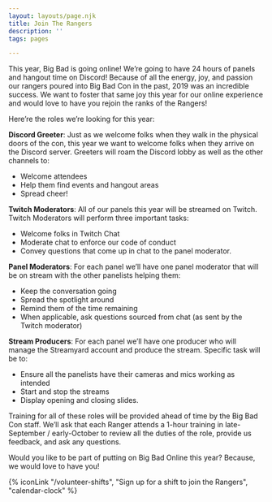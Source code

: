 ```yaml
---
layout: layouts/page.njk
title: Join The Rangers
description: ''
tags: pages

---
```

This year, Big Bad is going online! We’re going to have 24 hours of panels and hangout time on Discord! Because of all the energy, joy, and passion our rangers poured into Big Bad Con in the past, 2019 was an incredible success. We want to foster that same joy this year for our online experience and would love to have you rejoin the ranks of the Rangers!

Here’re the roles we’re looking for this year:

**Discord Greeter**: Just as we welcome folks when they walk in the physical doors of the con, this year we want to welcome folks when they arrive on the Discord server. Greeters will roam the Discord lobby as well as the other channels to:

* Welcome attendees
* Help them find events and hangout areas
* Spread cheer!

**Twitch Moderators**: All of our panels this year will be streamed on Twitch. Twitch Moderators will perform three important tasks:

* Welcome folks in Twitch Chat
* Moderate chat to enforce our code of conduct
* Convey questions that come up in chat to the panel moderator.

**Panel Moderators**: For each panel we’ll have one panel moderator that will be on stream with the other panelists helping them:

* Keep the conversation going
* Spread the spotlight around
* Remind them of the time remaining
* When applicable, ask questions sourced from chat (as sent by the Twitch moderator)

**Stream Producers**: For each panel we’ll have one producer who will manage the Streamyard account and produce the stream. Specific task will be to:

* Ensure all the panelists have their cameras and mics working as intended
* Start and stop the streams
* Display opening and closing slides.

Training for all of these roles will be provided ahead of time by the Big Bad Con staff. We’ll ask that each Ranger attends a 1-hour training in late-September / early-October to review all the duties of the role, provide us feedback, and ask any questions.

Would you like to be part of putting on Big Bad Online this year? Because, we would love to have you!

{% iconLink "/volunteer-shifts", "Sign up for a shift to join the Rangers", "calendar-clock" %}